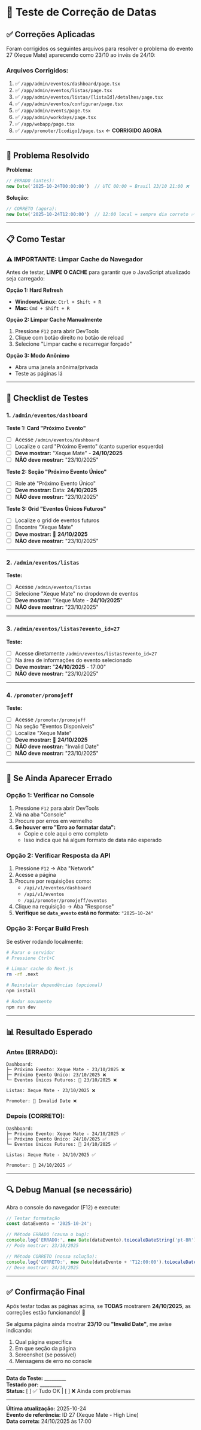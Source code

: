 # 🧪 Teste de Correção de Datas

## ✅ Correções Aplicadas

Foram corrigidos os seguintes arquivos para resolver o problema do evento 27 (Xeque Mate) aparecendo como 23/10 ao invés de 24/10:

### Arquivos Corrigidos:
1. ✅ `/app/admin/eventos/dashboard/page.tsx`
2. ✅ `/app/admin/eventos/listas/page.tsx`
3. ✅ `/app/admin/eventos/listas/[listaId]/detalhes/page.tsx`
4. ✅ `/app/admin/eventos/configurar/page.tsx`
5. ✅ `/app/admin/events/page.tsx`
6. ✅ `/app/admin/workdays/page.tsx`
7. ✅ `/app/webapp/page.tsx`
8. ✅ `/app/promoter/[codigo]/page.tsx` ← **CORRIGIDO AGORA**

---

## 🎯 Problema Resolvido

**Problema:**
```javascript
// ERRADO (antes):
new Date('2025-10-24T00:00:00')  // UTC 00:00 = Brasil 23/10 21:00 ❌
```

**Solução:**
```javascript
// CORRETO (agora):
new Date('2025-10-24T12:00:00')  // 12:00 local = sempre dia correto ✅
```

---

## 📋 Como Testar

### ⚠️ IMPORTANTE: Limpar Cache do Navegador

Antes de testar, **LIMPE O CACHE** para garantir que o JavaScript atualizado seja carregado:

**Opção 1: Hard Refresh**
- **Windows/Linux:** `Ctrl + Shift + R`
- **Mac:** `Cmd + Shift + R`

**Opção 2: Limpar Cache Manualmente**
1. Pressione `F12` para abrir DevTools
2. Clique com botão direito no botão de reload
3. Selecione "Limpar cache e recarregar forçado"

**Opção 3: Modo Anônimo**
- Abra uma janela anônima/privada
- Teste as páginas lá

---

## 🧪 Checklist de Testes

### 1. `/admin/eventos/dashboard`

**Teste 1: Card "Próximo Evento"**
- [ ] Acesse `/admin/eventos/dashboard`
- [ ] Localize o card "Próximo Evento" (canto superior esquerdo)
- [ ] **Deve mostrar:** "Xeque Mate" - **24/10/2025**
- [ ] **NÃO deve mostrar:** "23/10/2025"

**Teste 2: Seção "Próximo Evento Único"**
- [ ] Role até "Próximo Evento Único"
- [ ] **Deve mostrar:** Data: **24/10/2025**
- [ ] **NÃO deve mostrar:** "23/10/2025"

**Teste 3: Grid "Eventos Únicos Futuros"**
- [ ] Localize o grid de eventos futuros
- [ ] Encontre "Xeque Mate"
- [ ] **Deve mostrar:** 📅 **24/10/2025**
- [ ] **NÃO deve mostrar:** "23/10/2025"

---

### 2. `/admin/eventos/listas`

**Teste:**
- [ ] Acesse `/admin/eventos/listas`
- [ ] Selecione "Xeque Mate" no dropdown de eventos
- [ ] **Deve mostrar:** "Xeque Mate - **24/10/2025**"
- [ ] **NÃO deve mostrar:** "23/10/2025"

---

### 3. `/admin/eventos/listas?evento_id=27`

**Teste:**
- [ ] Acesse diretamente `/admin/eventos/listas?evento_id=27`
- [ ] Na área de informações do evento selecionado
- [ ] **Deve mostrar:** "**24/10/2025** - 17:00"
- [ ] **NÃO deve mostrar:** "23/10/2025"

---

### 4. `/promoter/promojeff`

**Teste:**
- [ ] Acesse `/promoter/promojeff`
- [ ] Na seção "Eventos Disponíveis"
- [ ] Localize "Xeque Mate"
- [ ] **Deve mostrar:** 📅 **24/10/2025**
- [ ] **NÃO deve mostrar:** "Invalid Date"
- [ ] **NÃO deve mostrar:** "23/10/2025"

---

## 🐛 Se Ainda Aparecer Errado

### Opção 1: Verificar no Console

1. Pressione `F12` para abrir DevTools
2. Vá na aba "Console"
3. Procure por erros em vermelho
4. **Se houver erro "Erro ao formatar data":**
   - Copie e cole aqui o erro completo
   - Isso indica que há algum formato de data não esperado

### Opção 2: Verificar Resposta da API

1. Pressione `F12` → Aba "Network"
2. Acesse a página
3. Procure por requisições como:
   - `/api/v1/eventos/dashboard`
   - `/api/v1/eventos`
   - `/api/promoter/promojeff/eventos`
4. Clique na requisição → Aba "Response"
5. **Verifique se `data_evento` está no formato:** `"2025-10-24"`

### Opção 3: Forçar Build Fresh

Se estiver rodando localmente:

```bash
# Parar o servidor
# Pressione Ctrl+C

# Limpar cache do Next.js
rm -rf .next

# Reinstalar dependências (opcional)
npm install

# Rodar novamente
npm run dev
```

---

## 📊 Resultado Esperado

### Antes (ERRADO):
```
Dashboard:
├─ Próximo Evento: Xeque Mate - 23/10/2025 ❌
├─ Próximo Evento Único: 23/10/2025 ❌
└─ Eventos Únicos Futuros: 📅 23/10/2025 ❌

Listas: Xeque Mate - 23/10/2025 ❌

Promoter: 📅 Invalid Date ❌
```

### Depois (CORRETO):
```
Dashboard:
├─ Próximo Evento: Xeque Mate - 24/10/2025 ✅
├─ Próximo Evento Único: 24/10/2025 ✅
└─ Eventos Únicos Futuros: 📅 24/10/2025 ✅

Listas: Xeque Mate - 24/10/2025 ✅

Promoter: 📅 24/10/2025 ✅
```

---

## 🔍 Debug Manual (se necessário)

Abra o console do navegador (F12) e execute:

```javascript
// Testar formatação
const dataEvento = '2025-10-24';

// Método ERRADO (causa o bug):
console.log('ERRADO:', new Date(dataEvento).toLocaleDateString('pt-BR'));
// Pode mostrar: 23/10/2025

// Método CORRETO (nossa solução):
console.log('CORRETO:', new Date(dataEvento + 'T12:00:00').toLocaleDateString('pt-BR'));
// Deve mostrar: 24/10/2025
```

---

## ✅ Confirmação Final

Após testar todas as páginas acima, se **TODAS** mostrarem **24/10/2025**, as correções estão funcionando! 🎉

Se alguma página ainda mostrar **23/10** ou **"Invalid Date"**, me avise indicando:
1. Qual página específica
2. Em que seção da página
3. Screenshot (se possível)
4. Mensagens de erro no console

---

**Data do Teste:** _________  
**Testado por:** _________  
**Status:** [ ] ✅ Tudo OK | [ ] ❌ Ainda com problemas

---

**Última atualização:** 2025-10-24  
**Evento de referência:** ID 27 (Xeque Mate - High Line)  
**Data correta:** 24/10/2025 às 17:00




